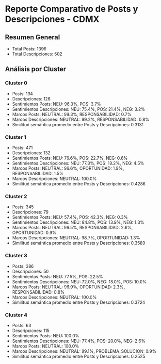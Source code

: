 # Reporte Comparativo de Posts y Descripciones - CDMX

## Resumen General

- Total Posts: 1399
- Total Descripciones: 502

## Análisis por Cluster

### Cluster 0
- Posts: 134
- Descripciones: 126
- Sentimientos Posts: NEU: 96.3%, POS: 3.7%
- Sentimientos Descripciones: NEU: 75.4%, POS: 21.4%, NEG: 3.2%
- Marcos Posts: NEUTRAL: 99.3%, RESPONSABILIDAD: 0.7%
- Marcos Descripciones: NEUTRAL: 99.2%, RESPONSABILIDAD: 0.8%
- Similitud semántica promedio entre Posts y Descripciones: 0.3131

### Cluster 1
- Posts: 471
- Descripciones: 132
- Sentimientos Posts: NEU: 76.6%, POS: 22.7%, NEG: 0.6%
- Sentimientos Descripciones: NEU: 77.3%, POS: 18.2%, NEG: 4.5%
- Marcos Posts: NEUTRAL: 96.6%, OPORTUNIDAD: 1.9%, RESPONSABILIDAD: 1.5%
- Marcos Descripciones: NEUTRAL: 100.0%
- Similitud semántica promedio entre Posts y Descripciones: 0.4286

### Cluster 2
- Posts: 345
- Descripciones: 79
- Sentimientos Posts: NEU: 57.4%, POS: 42.3%, NEG: 0.3%
- Sentimientos Descripciones: NEU: 84.8%, POS: 13.9%, NEG: 1.3%
- Marcos Posts: NEUTRAL: 96.5%, RESPONSABILIDAD: 2.6%, OPORTUNIDAD: 0.9%
- Marcos Descripciones: NEUTRAL: 98.7%, OPORTUNIDAD: 1.3%
- Similitud semántica promedio entre Posts y Descripciones: 0.3580

### Cluster 3
- Posts: 386
- Descripciones: 50
- Sentimientos Posts: NEU: 77.5%, POS: 22.5%
- Sentimientos Descripciones: NEU: 72.0%, NEG: 18.0%, POS: 10.0%
- Marcos Posts: NEUTRAL: 96.9%, OPORTUNIDAD: 2.3%, RESPONSABILIDAD: 0.8%
- Marcos Descripciones: NEUTRAL: 100.0%
- Similitud semántica promedio entre Posts y Descripciones: 0.3724

### Cluster 4
- Posts: 63
- Descripciones: 115
- Sentimientos Posts: NEU: 100.0%
- Sentimientos Descripciones: NEU: 77.4%, POS: 20.0%, NEG: 2.6%
- Marcos Posts: NEUTRAL: 100.0%
- Marcos Descripciones: NEUTRAL: 99.1%, PROBLEMA_SOLUCION: 0.9%
- Similitud semántica promedio entre Posts y Descripciones: 0.2525
